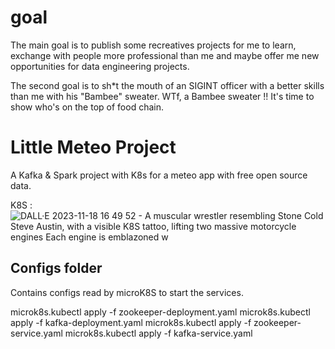 # goal
The main goal is to publish some recreatives projects for me to learn, exchange with people more professional than me and maybe offer me new opportunities for data engineering projects.

The second goal is to sh*t the mouth of an SIGINT officer with a better skills than me with his "Bambee" sweater. WTf, a Bambee sweater !! It's time to show who's on the top of food chain.


# Little Meteo Project
A Kafka & Spark project with K8s for a meteo app with free open source data.

K8S : 
![DALL·E 2023-11-18 16 49 52 - A muscular wrestler resembling Stone Cold Steve Austin, with a visible K8S tattoo, lifting two massive motorcycle engines  Each engine is emblazoned w](https://github.com/nicolasJJJ/5ShotsOfKafkaInK8sBar/assets/104780543/aa50ace3-3372-49eb-91ad-4d53faaf0d1a)


## Configs folder
Contains configs read by microK8S to start the services.

microk8s.kubectl apply -f zookeeper-deployment.yaml
microk8s.kubectl apply -f kafka-deployment.yaml
microk8s.kubectl apply -f zookeeper-service.yaml
microk8s.kubectl apply -f kafka-service.yaml
